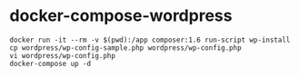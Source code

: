 # docker-compose-wordpress

```
docker run -it --rm -v $(pwd):/app composer:1.6 run-script wp-install
cp wordpress/wp-config-sample.php wordpress/wp-config.php
vi wordpress/wp-config.php
docker-compose up -d
```
